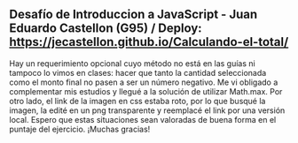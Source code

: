 Desafío de Introduccion a JavaScript - Juan Eduardo Castellon (G95) / Deploy: https://jecastellon.github.io/Calculando-el-total/
---
Hay un requerimiento opcional cuyo método no está en las guías ni tampoco lo vimos en clases: hacer que tanto la cantidad seleccionada como el monto final no pasen a ser un número negativo. Me vi obligado a complementar mis estudios y llegué a la solución de utilizar Math.max.
Por otro lado, el link de la imagen en css estaba roto, por lo que busqué la imagen, la edité en un png transparente y reemplacé el link por una versión local.
Espero que estas situaciones sean valoradas de buena forma en el puntaje del ejercicio.
¡Muchas gracias!